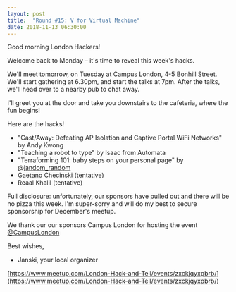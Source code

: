 ```yaml
---
layout: post
title:  "Round #15: V for Virtual Machine"
date: 2018-11-13 06:30:00
---
```


Good morning London Hackers!

Welcome back to Monday – it's time to reveal this week's hacks.

We'll meet tomorrow, on Tuesday at Campus London, 4-5 Bonhill Street. We'll start gathering at 6.30pm, and start the talks at 7pm. After the talks, we'll head over to a nearby pub to chat away.

I'll greet you at the door and take you downstairs to the cafeteria, where the fun begins!

Here are the hacks!
- "Cast/Away: Defeating AP Isolation and Captive Portal WiFi Networks" by Andy Kwong
- "Teaching a robot to type" by Isaac from Automata
- "Terraforming 101: baby steps on your personal page" by [@jandom_random](https://twitter.com/jandom_random)
- Gaetano Checinski (tentative)
- Reaal Khalil (tentative)

Full disclosure: unfortunately, our sponsors have pulled out and there will be no pizza this week. I'm super-sorry and will do my best to secure sponsorship for December's meetup.

We thank our our sponsors Campus London for hosting the event [@CampusLondon](https://twitter.com/CampusLondon)

Best wishes,

- Janski, your local organizer

[https://www.meetup.com/London-Hack-and-Tell/events/zxckjqyxpbrb/](https://www.meetup.com/London-Hack-and-Tell/events/zxckjqyxpbrb/)
